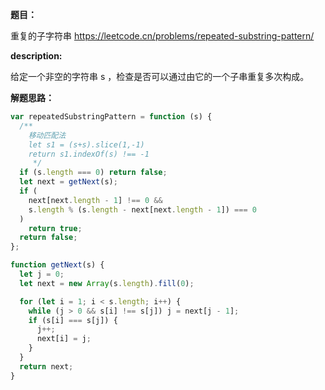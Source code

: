 **题目：**

重复的子字符串 https://leetcode.cn/problems/repeated-substring-pattern/

**description:**

给定一个非空的字符串 s ，检查是否可以通过由它的一个子串重复多次构成。

**解题思路：**

```js
var repeatedSubstringPattern = function (s) {
  /**
    移动匹配法
    let s1 = (s+s).slice(1,-1)
    return s1.indexOf(s) !== -1
     */
  if (s.length === 0) return false;
  let next = getNext(s);
  if (
    next[next.length - 1] !== 0 &&
    s.length % (s.length - next[next.length - 1]) === 0
  )
    return true;
  return false;
};

function getNext(s) {
  let j = 0;
  let next = new Array(s.length).fill(0);

  for (let i = 1; i < s.length; i++) {
    while (j > 0 && s[i] !== s[j]) j = next[j - 1];
    if (s[i] === s[j]) {
      j++;
      next[i] = j;
    }
  }
  return next;
}
```
